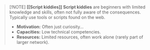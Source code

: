> [!NOTE] **[[Script kiddies]]**
> **Script kiddies** are beginners with limited knowledge and skills, often not fully aware of the consequences. Typically use tools or scripts found on the web.
> - **Motivation:** Often just curiosity...
> - **Capacities:** Low technical competencies.
> - **Resources:** Limited resources, often work alone (rarely part of larger network).

